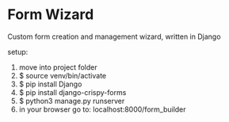 # Form Wizard
Custom form creation and management wizard, written in Django

setup:

1. move into project folder
2. $ source venv/bin/activate
3. $ pip install Django
4. $ pip install django-crispy-forms
5. $ python3 manage.py runserver
6. in your browser go to: localhost:8000/form_builder
